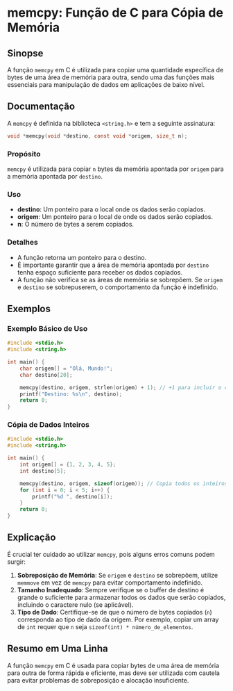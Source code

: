 <!--
Meta Description: # memcpy: Função de C para Cópia de Memória ## Sinopse A função `memcpy` em C é utilizada para copiar uma quantidade específica de bytes de uma área d...
Meta Keywords: para, destino, origem, memcpy, memória
-->

# memcpy: Função de C para Cópia de Memória

## Sinopse
A função `memcpy` em C é utilizada para copiar uma quantidade específica de bytes de uma área de memória para outra, sendo uma das funções mais essenciais para manipulação de dados em aplicações de baixo nível.

## Documentação
A `memcpy` é definida na biblioteca `<string.h>` e tem a seguinte assinatura:

```c
void *memcpy(void *destino, const void *origem, size_t n);
```

### Propósito
`memcpy` é utilizada para copiar `n` bytes da memória apontada por `origem` para a memória apontada por `destino`.

### Uso
- **destino**: Um ponteiro para o local onde os dados serão copiados.
- **origem**: Um ponteiro para o local de onde os dados serão copiados.
- **n**: O número de bytes a serem copiados.

### Detalhes
- A função retorna um ponteiro para o destino.
- É importante garantir que a área de memória apontada por `destino` tenha espaço suficiente para receber os dados copiados.
- A função não verifica se as áreas de memória se sobrepõem. Se `origem` e `destino` se sobrepuserem, o comportamento da função é indefinido.

## Exemplos

### Exemplo Básico de Uso

```c
#include <stdio.h>
#include <string.h>

int main() {
    char origem[] = "Olá, Mundo!";
    char destino[20];

    memcpy(destino, origem, strlen(origem) + 1); // +1 para incluir o caractere nulo
    printf("Destino: %s\n", destino);
    return 0;
}
```

### Cópia de Dados Inteiros

```c
#include <stdio.h>
#include <string.h>

int main() {
    int origem[] = {1, 2, 3, 4, 5};
    int destino[5];

    memcpy(destino, origem, sizeof(origem)); // Copia todos os inteiros
    for (int i = 0; i < 5; i++) {
        printf("%d ", destino[i]);
    }
    return 0;
}
```

## Explicação
É crucial ter cuidado ao utilizar `memcpy`, pois alguns erros comuns podem surgir:

1. **Sobreposição de Memória**: Se `origem` e `destino` se sobrepõem, utilize `memmove` em vez de `memcpy` para evitar comportamento indefinido.
2. **Tamanho Inadequado**: Sempre verifique se o buffer de destino é grande o suficiente para armazenar todos os dados que serão copiados, incluindo o caractere nulo (se aplicável).
3. **Tipo de Dado**: Certifique-se de que o número de bytes copiados (`n`) corresponda ao tipo de dado da origem. Por exemplo, copiar um array de `int` requer que `n` seja `sizeof(int) * número_de_elementos`.

## Resumo em Uma Linha
A função `memcpy` em C é usada para copiar bytes de uma área de memória para outra de forma rápida e eficiente, mas deve ser utilizada com cautela para evitar problemas de sobreposição e alocação insuficiente.